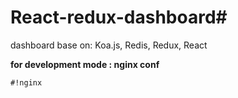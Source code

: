 #  React-redux-dashboard#

dashboard base on:
Koa.js,
Redis,
Redux,
React

**for development mode : nginx conf**


```
#!nginx


